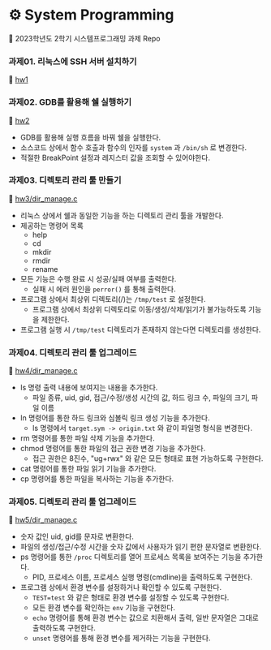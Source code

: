 # ⚙️ System Programming
🚀 2023학년도 2학기 시스템프로그래밍 과제 Repo

### 과제01. 리눅스에 SSH 서버 설치하기
📌 [hw1](./hw1)

### 과제02. GDB를 활용해 쉘 실행하기
📌 [hw2](./hw2/)
- GDB를 활용해 실행 흐름을 바꿔 쉘을 실행한다.
- 소스코드 상에서 함수 호출과 함수의 인자를 `system` 과 `/bin/sh` 로 변경한다.
- 적절한 BreakPoint 설정과 레지스터 값을 조회할 수 있어야한다.

### 과제03. 디렉토리 관리 툴 만들기
📌 [hw3/dir_manage.c](./hw3/dir_manage.c)
- 리눅스 상에서 쉘과 동일한 기능을 하는 디렉토리 관리 툴을 개발한다.
- 제공하는 명령어 목록
  - help
  - cd <path>
  - mkdir <path>
  - rmdir <path>
  - rename <source> <target>
- 모든 기능은 수행 완료 시 성공/실패 여부를 출력한다.
  - 실패 시 에러 원인을 `perror()` 를 통해 출력한다.
- 프로그램 상에서 최상위 디렉토리(/)는 `/tmp/test` 로 설정한다.
  - 프로그램 상에서 최상위 디렉토리로 이동/생성/삭제/읽기가 불가능하도록 기능을 제한한다.
- 프로그램 실행 시 `/tmp/test` 디렉토리가 존재하지 않는다면 디렉토리를 생성한다.

### 과제04. 디렉토리 관리 툴 업그레이드
📌 [hw4/dir_manage.c](./hw4/dir_manage.c)
- ls 명령 출력 내용에 보여지는 내용을 추가한다.
  - 파일 종류, uid, gid, 접근/수정/생성 시간의 값, 하드 링크 수, 파일의 크기, 파일 이름
- ln 명령어를 통한 하드 링크와 심볼릭 링크 생성 기능을 추가한다.
  - ls 명령에서 `target.sym -> origin.txt` 와 같이 파일명 형식을 변경한다.
- rm 명령어를 통한 파일 삭제 기능을 추가한다.
- chmod 명령어를 통한 파일의 접근 권한 변경 기능을 추가한다.
  - 접근 권한은 8진수, "ug+rwx" 와 같은 모든 형태로 표현 가능하도록 구현한다.
- cat 명령어를 통한 파일 읽기 기능을 추가한다.
- cp 명령어를 통한 파일을 복사하는 기능을 추가한다.

### 과제05. 디렉토리 관리 툴 업그레이드
📌 [hw5/dir_manage.c](./hw5/dir_manage.c)
- 숫자 값인 uid, gid를 문자로 변환한다.
- 파일의 생성/접근/수정 시간을 숫자 값에서 사용자가 읽기 편한 문자열로 변환한다.
- ps 명령어를 통한 `/proc` 디렉토리를 열어 프로세스 목록을 보여주는 기능을 추가한다.
  - PID, 프로세스 이름, 프로세스 실행 명령(cmdline)을 출력하도록 구현한다.
- 프로그램 상에서 환경 변수를 설정하거나 확인할 수 있도록 구현한다.
  - `TEST=test` 와 같은 형태로 환경 변수를 설정할 수 있도록 구현한다.
  - 모든 환경 변수를 확인하는 `env` 기능을 구현한다.
  - `echo` 명령어를 통해 환경 변수는 값으로 치환해서 출력, 일반 문자열은 그대로 출력하도록 구현한다.
  - `unset` 명령어를 통해 환경 변수를 제거하는 기능을 구현한다.